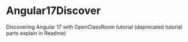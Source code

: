 # Angular17Discover
Discovering Angular 17 with OpenClassRoom tutorial (deprecated tutorial parts explain in Readme)

